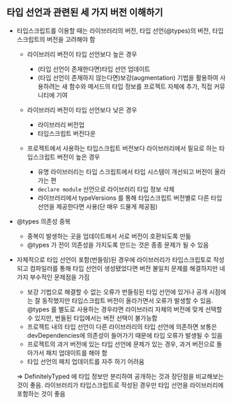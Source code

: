 ## 타입 선언과 관련된 세 가지 버전 이해하기

- 타입스크립트를 이용할 때는 라이브러리의 버전, 타입 선언(@types)의 버전, 타입스크립트의 버전을 고려해야 함

  - 라이브러리 버전이 타입 선언보다 높은 경우

    - (타입 선언이 존재한다면)타입 선언 업데이트
    - (타입 선언이 존재하지 않는다면)보강(augmentation) 기법을 활용하여 사용하려는 새 함수와 메서드의 타입 정보를 프로젝트 자체에 추가, 직접 커뮤니티에 기여

  - 라이브러리 버전이 타입 선언보다 낮은 경우

    - 라이브러리 버전업
    - 타입스크립트 버전다운

  - 프로젝트에서 사용하는 타입스크립트 버전보다 라이브러리에서 필요로 하는 타입스크립트 버전이 높은 경우

    - 유명 라이브러리는 타입 스크립트에서 타입 시스템이 개선되고 버전이 올라가는 편
    - `declare module` 선언으로 라이브러리 타입 정보 삭제
    - 라이브러리에서 typeVersions 를 통해 타입스크립트 버전별로 다른 타입 선언을 제공한다면 사용(단 매우 드물게 제공됨)

- @types 의존성 중복

  - 중복이 발생하는 곳을 업데이트해서 서로 버전이 호환되도록 만듦
  - @types 가 전이 의존성을 가지도록 만드는 것은 종종 문제가 될 수 있음

- 자체적으로 타입 선언이 포함(번들링)된 경우에 라이브러리가 타입스크립토로 작성되고 컴파일러를 통해 타입 선언이 생성됐었다면 버전 불일치 문제를 해결하지만 네 가지 부수적인 문제점을 가짐

  - 보강 기법으로 해결할 수 없는 오류가 번들링된 타입 선언에 있거나 공개 시점에는 잘 동작했지만 타입스크립트 버전이 올라가면서 오류가 발생할 수 있음. @types 를 별도로 사용하는 경우라면 라이브러리 자체의 버전에 맞게 선택할 수 있지만, 번들된 타입에서는 버전 선택이 불가능함
  - 프로젝트 내의 타입 선언이 다른 라이브러리의 타입 선언에 의존하면 보통은 devDependencies에 의존성이 들어가기 때문에 타입 오류가 발생될 수 있음
  - 프로젝트의 과거 버전에 있는 타입 선언에 문제가 있는 경우, 과거 버전으로 돌아가서 패치 업데이트를 해야 함
  - 타입 선언의 패치 업데이트를 자주 하기 어려움

  => DefinitelyTyped 에 타입 정보만 분리하여 공개하는 것과 장단점을 비교해보는 것이 좋음. 라이브러리가 타입스크립트로 작성된 경우만 타입 선언을 라이브러리에 포함하는 것이 좋음
